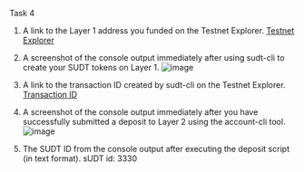 Task 4

1. A link to the Layer 1 address you funded on the Testnet Explorer.
[Testnet Explorer](explorer.nervos.org/aggron/address/ckt1qyqwmemarcr7whw92x2mxagz5kves7l5kyrs3lrdlf)

2. A screenshot of the console output immediately after using sudt-cli to create your SUDT tokens on Layer 1.
![image](https://user-images.githubusercontent.com/4203063/130369313-7a06575c-da7f-4cfb-bfee-c3b7588241a3.png)

3. A link to the transaction ID created by sudt-cli on the Testnet Explorer.
[Transaction ID](https://explorer.nervos.org/aggron/transaction/0x69583252bc74a14674ed1a56e9da8a6a664272ee56b2bc54ab8ca8d117f63783)

4. A screenshot of the console output immediately after you have successfully submitted a deposit to Layer 2 using the account-cli tool.
![image](https://user-images.githubusercontent.com/4203063/130369573-ac80f0de-3c3a-494d-8cfc-f28e8f6700f6.png)

5. The SUDT ID from the console output after executing the deposit script (in text format).
sUDT id: 3330
